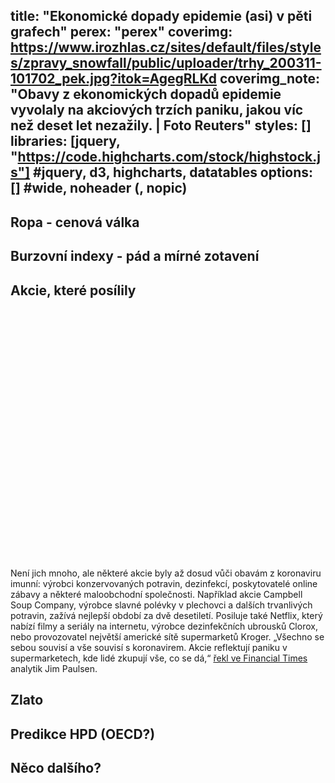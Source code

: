 title: "Ekonomické dopady epidemie (asi) v pěti grafech"
perex: "perex"
coverimg: https://www.irozhlas.cz/sites/default/files/styles/zpravy_snowfall/public/uploader/trhy_200311-101702_pek.jpg?itok=AgegRLKd
coverimg_note: "Obavy z ekonomických dopadů epidemie vyvolaly na akciových trzích paniku, jakou víc než deset let nezažily. | Foto Reuters"
styles: []
libraries: [jquery, "https://code.highcharts.com/stock/highstock.js"] #jquery, d3, highcharts, datatables
options: [] #wide, noheader (, nopic)
---
## Ropa - cenová válka
## Burzovní indexy - pád a mírné zotavení
## Akcie, které posílily
<wide>
<div id="posiluji" style="height: 400px; min-width: 310px"></div>
</wide>

Není jich mnoho, ale některé akcie byly až dosud vůči obavám z koronaviru imunní: výrobci konzervovaných potravin, dezinfekcí, poskytovatelé online zábavy a některé maloobchodní společnosti. Například akcie Campbell Soup Company, výrobce slavné polévky v plechovci a dalších trvanlivých potravin, zažívá nejlepší období za dvě desetiletí. Posiluje také Netflix, který nabízí filmy a seriály na internetu, výrobce dezinfekčních ubrousků Clorox, nebo provozovatel největší americké sítě supermarketů Kroger. „Všechno se sebou souvisí a vše souvisí s koronavirem. Akcie reflektují paniku v supermarketech, kde lidé zkupují vše, co se dá,“ [řekl ve Financial Times](https://www.ft.com/content/842ea58c-5f34-11ea-8033-fa40a0d65a98) analytik Jim Paulsen.


## Zlato
## Predikce HPD (OECD?)
## Něco dalšího?